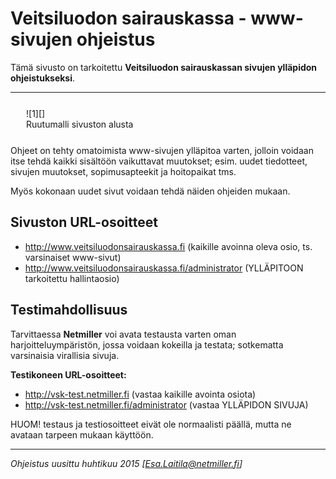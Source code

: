 # Veitsiluodon sairauskassa - www-sivujen ohjeistus

Tämä sivusto on tarkoitettu __Veitsiluodon sairauskassan sivujen ylläpidon ohjeistukseksi__.

----

<figure class="fig-n" style="margin:25px">
![1][]
<figcaption>Ruutumalli sivuston alusta</figcaption>
</figure>

Ohjeet on tehty omatoimista www-sivujen ylläpitoa varten, jolloin voidaan itse tehdä kaikki sisältöön
vaikuttavat muutokset; esim. uudet tiedotteet, sivujen muutokset, sopimusapteekit ja hoitopaikat tms.

Myös kokonaan uudet sivut voidaan tehdä näiden ohjeiden mukaan.

## Sivuston URL-osoitteet

* <http://www.veitsiluodonsairauskassa.fi> (kaikille avoinna oleva osio, ts. varsinaiset www-sivut)
* <http://www.veitsiluodonsairauskassa.fi/administrator> (YLLÄPITOON tarkoitettu hallintaosio)

## Testimahdollisuus

Tarvittaessa __Netmiller__ voi avata testausta varten oman harjoitteluympäristön,
jossa voidaan kokeilla ja testata; sotkematta varsinaisia virallisia sivuja.

__Testikoneen URL-osoitteet:__

* <http://vsk-test.netmiller.fi>  (vastaa kaikille avointa osiota)
* <http://vsk-test.netmiller.fi/administrator>  (vastaa YLLÄPIDON SIVUJA)


<div class='msg msg-warn'>
HUOM! testaus ja testiosoitteet eivät ole normaalisti päällä,
mutta ne avataan tarpeen mukaan käyttöön.
</div>

----

_Ohjeistus uusittu huhtikuu 2015  [Esa.Laitila@netmiller.fi]_

[1]: kuvat/kuva01.png "Ruutukaappaus etusivun alusta"
